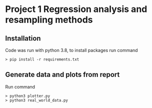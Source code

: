 # Project 1 Regression analysis and resampling methods

## Installation 
Code was run with python 3.8, to install packages run command

```Terminal
> pip install -r requirements.txt
```

## Generate data and plots from report
Run command

```Terminal
> python3 plotter.py
> python3 real_world_data.py
```